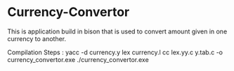# Currency-Convertor
This is application build in bison that is used to convert amount given in one currency to another.

Compilation Steps :
    yacc -d currency.y
    lex currency.l
    cc lex.yy.c y.tab.c -o currency_convertor.exe
    ./currency_convertor.exe
